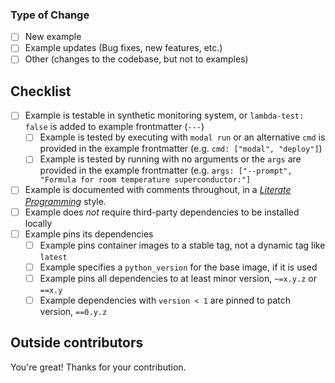 <!--
  ✍️ Write a short summary of your work. Screenshots and videos are welcome!
-->

### Type of Change

- [ ] New example
- [ ] Example updates (Bug fixes, new features, etc.)
- [ ] Other (changes to the codebase, but not to examples)

## Checklist

- [ ] Example is testable in synthetic monitoring system, or `lambda-test: false` is added to example frontmatter (`---`)
  - [ ] Example is tested by executing with `modal run` or an alternative `cmd` is provided in the example frontmatter (e.g. `cmd: ["modal", "deploy"]`)
  - [ ] Example is tested by running with no arguments or the `args` are provided in the example frontmatter (e.g. `args: ["--prompt", "Formula for room temperature superconductor:"]`
- [ ] Example is documented with comments throughout, in a [_Literate Programming_](https://en.wikipedia.org/wiki/Literate_programming) style.
- [ ] Example does _not_ require third-party dependencies to be installed locally
- [ ] Example pins its dependencies
  - [ ] Example pins container images to a stable tag, not a dynamic tag like `latest`
  - [ ] Example specifies a `python_version` for the base image, if it is used
  - [ ] Example pins all dependencies to at least minor version, `~=x.y.z` or `==x.y`
  - [ ] Example dependencies with `version < 1` are pinned to patch version, `==0.y.z`

## Outside contributors

You're great! Thanks for your contribution.
